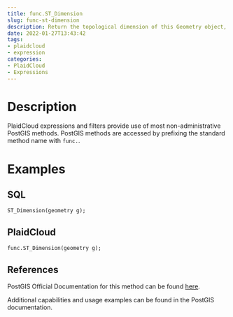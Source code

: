 ```yaml
---
title: func.ST_Dimension
slug: func-st-dimension
description: Return the topological dimension of this Geometry object, which must be less than or equal to the coordinate dimension
date: 2022-01-27T13:43:42
tags:
- plaidcloud
- expression
categories:
- PlaidCloud
- Expressions
---
```



# Description


PlaidCloud expressions and filters provide use of most non-administrative PostGIS methods. PostGIS methods are accessed by prefixing the standard method name with `func.`.



# Examples


## SQL



```
ST_Dimension(geometry g);
```


## PlaidCloud



```
func.ST_Dimension(geometry g);
```


## References


PostGIS Official Documentation for this method can be found [here](https://postgis.net/docs/manual-3.1/ST_Dimension.html).



Additional capabilities and usage examples can be found in the PostGIS documentation.

